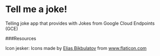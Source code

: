 # Tell me a joke!
Telling joke app that provides with Jokes from Google Cloud Endpoints (GCE)



###Resources

Icon jesker: 
Icons made by <a href="https://www.flaticon.com/authors/elias-bikbulatov" title="Elias Bikbulatov">Elias Bikbulatov</a> from <a href="https://www.flaticon.com/" title="Flaticon"> www.flaticon.com</a>